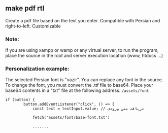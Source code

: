 ## make pdf rtl

Create a pdf file based on the text you enter.
Compatible with Persian and right-to-left.
Customizable

### Note:
If you are using xampp or wamp or any virtual server, to run the program, place the source in the root and server execution location (www, htdocs ...)

### Personalization example:
The selected Persian font is "vazir". You can replace any font in the source.
To change the font, you must convert the .ttf file to base64.
Place your base64 contents in a "txt" file at the following address. 
`/assets/font`

```
if (button) {
        button.addEventListener("click", () => {
            const text = textInput.value; // دریافت متن ورودی

            fetch('assets/font/base-font.txt')
            
            ....... 
```
